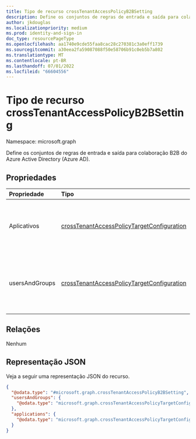 ```yaml
---
title: Tipo de recurso crossTenantAccessPolicyB2BSetting
description: Define os conjuntos de regras de entrada e saída para colaboração B2B do Azure Active Directory (Azure AD).
author: jkdouglas
ms.localizationpriority: medium
ms.prod: identity-and-sign-in
doc_type: resourcePageType
ms.openlocfilehash: aa1740e9cde55faa8cac28c270381c3a0eff1739
ms.sourcegitcommit: a30eea2fa59087088f50e58706b91c0eb5b7a802
ms.translationtype: MT
ms.contentlocale: pt-BR
ms.lasthandoff: 07/01/2022
ms.locfileid: "66604556"
---
```

# <a name="crosstenantaccesspolicyb2bsetting-resource-type"></a>Tipo de recurso crossTenantAccessPolicyB2BSetting

Namespace: microsoft.graph

Define os conjuntos de regras de entrada e saída para colaboração B2B do Azure Active Directory (Azure AD).

## <a name="properties"></a>Propriedades

|Propriedade|Tipo|Descrição|
|:---|:---|:---|
|Aplicativos|[crossTenantAccessPolicyTargetConfiguration](../resources/crosstenantaccesspolicytargetconfiguration.md)|A lista de aplicativos direcionados com sua política de acesso entre locatários.|
|usersAndGroups|[crossTenantAccessPolicyTargetConfiguration](../resources/crosstenantaccesspolicytargetconfiguration.md)|A lista de usuários e grupos direcionados com sua política de acesso entre locatários.|

## <a name="relationships"></a>Relações

Nenhum

## <a name="json-representation"></a>Representação JSON

Veja a seguir uma representação JSON do recurso.
<!-- {
  "blockType": "resource",
  "@odata.type": "microsoft.graph.crossTenantAccessPolicyB2BSetting"
}
-->

``` json
{
  "@odata.type": "#microsoft.graph.crossTenantAccessPolicyB2BSetting",
  "usersAndGroups": {
    "@odata.type": "microsoft.graph.crossTenantAccessPolicyTargetConfiguration"
  },
  "applications": {
    "@odata.type": "microsoft.graph.crossTenantAccessPolicyTargetConfiguration"
  }
}
```
